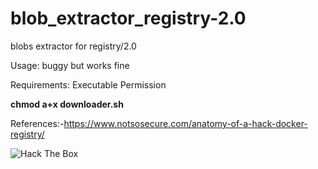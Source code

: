 # blob_extractor_registry-2.0
blobs extractor for registry/2.0

Usage: buggy but works fine

Requirements: Executable Permission

   <b>chmod a+x downloader.sh </b>  

References:-https://www.notsosecure.com/anatomy-of-a-hack-docker-registry/


<img src="https://www.hackthebox.eu/badge/image/5943" alt="Hack The Box">
